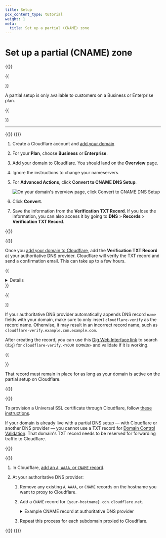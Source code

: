 ```yaml
---
title: Setup
pcx_content_type: tutorial
weight: 1
meta:
  title: Set up a partial (CNAME) zone
---
```


# Set up a partial (CNAME) zone

{{<render file="_partial-setup-definition.md">}}

{{<Aside type="note">}}

A partial setup is only available to customers on a Business or Enterprise plan.

{{</Aside>}}

---

{{<tutorial>}}
{{<tutorial-step title="Add your domain to Cloudflare">}}

1. Create a Cloudflare account and [add your domain](/fundamentals/setup/account-setup/add-site/).

2. For your **Plan**, choose **Business** or **Enterprise**.

3. Add your domain to Cloudflare. You should land on the **Overview** page.

4. Ignore the instructions to change your nameservers.

5. For **Advanced Actions**, click **Convert to CNAME DNS Setup**.

    ![On your domain's overview page, click Convert to CNAME DNS Setup](/images/dns/dns_cname_setup.png)

6. Click **Convert**.

7. Save the information from the **Verification TXT Record**. If you lose the information, you can also access it by going to **DNS** > **Records** > **Verification TXT Record**.

{{</tutorial-step>}}

{{<tutorial-step title="Verify ownership for your domain">}}

Once you [add your domain to Cloudflare](#add-your-domain-to-cloudflare), add the **Verification TXT Record** at your authoritative DNS provider. Cloudflare will verify the TXT record and send a confirmation email. This can take up to a few hours.

{{<details header="Example verification record">}}

A verification record for `example.com` might be:

| Type | Name                            | Content             |
| ---- | ------------------------------- | ------------------- |
| TXT  | `cloudflare-verify.example.com` | 966215192-518620144 |

{{</details>}}

{{<Aside type="note">}}

If your authoritative DNS provider automatically appends DNS record `name` fields with your domain, make sure to only insert `cloudflare-verify` as the record name. Otherwise, it may result in an incorrect record name, such as `cloudflare-verify.example.com.example.com`.

After creating the record, you can use this [Dig Web Interface link](https://digwebinterface.com/?type=TXT&ns=auth&nameservers=) to search (`dig`) for `cloudflare-verify.<YOUR DOMAIN>` and validate if it is working.

{{</Aside>}}

That record must remain in place for as long as your domain is active on the partial setup on Cloudflare.

{{</tutorial-step>}}

{{<tutorial-step title="Provision an SSL certificate" optional=true >}}

To provision a Universal SSL certificate through Cloudflare, follow [these instructions](/ssl/edge-certificates/universal-ssl/enable-universal-ssl/#partial-dns-setup).

If your domain is already live with a partial DNS setup — with Cloudflare or another DNS provider — you cannot use a TXT record for [Domain Control Validation](/ssl/edge-certificates/changing-dcv-method/methods/txt/). That domain's TXT record needs to be reserved for forwarding traffic to Cloudflare.

{{</tutorial-step>}}

{{<tutorial-step title="Add DNS records">}}

1. In Cloudflare, [add an `A`, `AAAA`, or `CNAME` record](/dns/manage-dns-records/how-to/create-dns-records/).
2. At your authoritative DNS provider:

    1. Remove any existing `A`, `AAAA`, or `CNAME` records on the hostname you want to proxy to Cloudflare.

    2. Add a `CNAME` record for `{your-hostname}.cdn.cloudflare.net`.

        <details>
        <summary>
        Example CNAME record at authoritative DNS provider
        </summary>

        The `CNAME` record for `www.example.com` would be:

        ```txt
        www.example.com CNAME www.example.com.cdn.cloudflare.net
        ```

        </details>

    3. Repeat this process for each subdomain proxied to Cloudflare.

{{</tutorial-step>}}
{{</tutorial>}}
